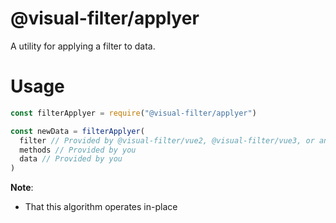 # @visual-filter/applyer

A utility for applying a filter to data.

# Usage

```js
const filterApplyer = require("@visual-filter/applyer")

const newData = filterApplyer(
  filter // Provided by @visual-filter/vue2, @visual-filter/vue3, or any other visual filtering component,
  methods // Provided by you
  data // Provided by you
)
```

**Note**:
- That this algorithm operates in-place
